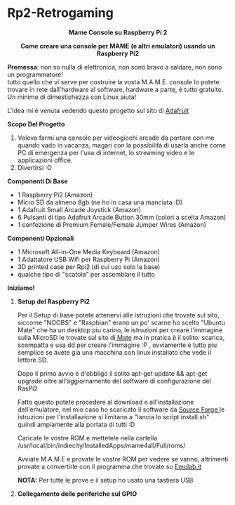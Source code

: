 # Rp2-Retrogaming
<p align=center><b>Mame Console su Raspberry Pi 2 </b></p>

<p align=center><b> Come creare una console per MAME (e altri emulatori) usando un Raspberry Pi2 </b></p>
  
<b>Premessa</b>: non so nulla di elettronica, non sono bravo a saldare, non sono un programmatore! <br>
tutto quello che vi serve per costruire la vosta M.A.M.E. console lo potete trovare in rete dall'hardware al software, hardware a parte, è tutto gratuito.<br>
Un minimo di dimestichezza con Linux aiuta!
<p> L'idea mi è venuta vedendo questo progetto sul sito di <a href="https://learn.adafruit.com/retro-gaming-with-raspberry-pi/overview"> Adafruit </a> </p>


<p><b>Scopo Del Progetto</b></p>
<ol>
<li> Volevo farmi una console per videogiochi arcade da portare con me quando vado in vacanza, magari con la possibilità di usarla anche come PC di emergenza per l'uso di internet, lo streaming video e le applicazioni office.</li>

<li> Divertirsi :O </li>
</ol>


<p><b>Componenti Di Base</b></p>
<ul>
<li>1 Raspberry Pi2 (Amazon)</li>
<li> Micro SD da almeno 8gb (ne ho in casa una manciata :D) </li>
<li>1 Adafruit Small Arcade Joystick (Amazon)</li>
<li>6 Pulsanti di tipo Adafruit Arcade Button 30mm (colori a scelta Amazon)</li>
<li>1 confezione di Premium Female/Female Jumper Wires (Amazon)</li>
</ul>

<p><b>Componenti Opzionali</b></p>
<ul>
<li>1 Microsoft All-in-One Media Keyboard (Amazon)</li>
<li>1 Adattatore USB Wifi per Raspberry Pi (Amazon)</li>
<li>3D printed case per Rpi2 (di cui uso solo la base)</li>
<li> qualche tipo di "scatola" per assemblare il tutto </li>
</ul>

<p><b>Iniziamo!</b></p>
<ol>
<li><b> Setup del Raspberry Pi2 </b></li>
    <p>Per il Setup di base potete attenervi alle istruzioni che trovate sul sito, siccome "NOOBS" e "Raspbian" erano un po' scarne ho scelto "Ubuntu Mate" che ha un desktop piu carino, le istruzioni per creare l'immagine sulla MicroSD le trovate sul sito di<a href="https://ubuntu-mate.org/raspberry-pi/"> Mate</a> ma in pratica è il solito: scarica, scompatta e usa dd per creare l'immagine :P , ovviamente è tutto piu semplice se avete gia una macchina con linux installato che vede il lettore SD.</p>
    <p>Dopo il primo avvio è d'obbligo il solito apt-get update && apt-get upgrade oltre all'aggiornamento del software di configurazione del RasPi2 <p>
    <p> Fatto questo potete procedere al download e all'installazione dell'emulatore, nel mio caso ho scaricato il software da <a href="http://sourceforge.net/projects/mame4allpi/"> Source Forge </a> le istruzioni per l'installazione si limitano a "lancia lo script install.sh" quindi ampiamente alla portata di tutti :D
    <p>Caricate le vostre ROM e mettetele nella cartella /usr/local/bin/indiecity/InstalledApps/mame4all/Full/roms/ </p>
    <p>Avviate M.A.M.E e provate le vostre ROM per vedere se vanno, altrimenti provate a convertirle con il programma che trovate su <a href="http://mamedev.emulab.it/clrmamepro/"> Emulab.it </a></p>
    <p><b>NOTA:</b> Per tutte le prove e il setup ho usato una tastiera USB</p>
<li><b> Collegamento delle periferiche sul GPIO<b>

    

